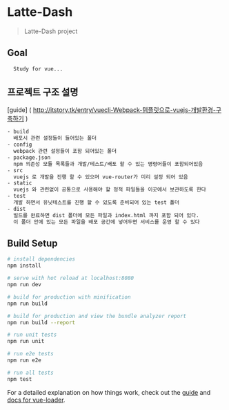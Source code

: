 # Latte-Dash

> Latte-Dash project

## Goal

```bash
  Study for vue...
```


## 프로젝트 구조 설명

[guide] ( http://itstory.tk/entry/vuecli-Webpack-템플릿으로-vuejs-개발환경-구축하기 )

```bash
- build
  배포시 관련 설정들이 들어있는 폴더
- config
  webpack 관련 설정들이 포함 되어있는 폴더
- package.json
  npm 의존성 모듈 목록들과 개발/테스트/배포 할 수 있는 명령어들이 포함되어있음
- src
  vuejs 로 개발을 진행 할 수 있으며 vue-router가 미리 설정 되어 있음
- static
  vuejs 와 관련없이 공통으로 사용해야 할 정적 파일들을 이곳에서 보관하도록 한다
- test
  개발 하면서 유닛테스트를 진행 할 수 있도록 준비되어 있는 test 폴더
- dist
  빌드를 완료하면 dist 폴더에 모든 파일과 index.html 까지 포함 되어 있다.
  이 폴더 안에 있는 모든 파일을 배포 공간에 넣어두면 서비스를 운영 할 수 있다

```



## Build Setup

``` bash
# install dependencies
npm install

# serve with hot reload at localhost:8080
npm run dev

# build for production with minification
npm run build

# build for production and view the bundle analyzer report
npm run build --report

# run unit tests
npm run unit

# run e2e tests
npm run e2e

# run all tests
npm test
```

For a detailed explanation on how things work, check out the [guide](http://vuejs-templates.github.io/webpack/) and [docs for vue-loader](http://vuejs.github.io/vue-loader).
